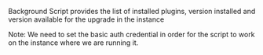 Background Script provides the list of installed plugins, version installed and version available for the upgrade in the instance 

Note: We need to set the basic auth credential in order for the script to work on the instance where we are running it. 
